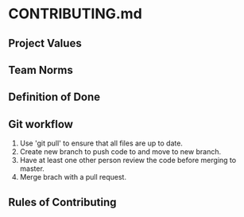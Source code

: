 # CONTRIBUTING.md

## Project Values

## Team Norms

## Definition of Done

## Git workflow
1. Use 'git pull' to ensure that all files are up to date.
2. Create new branch to push code to and move to new branch.
3. Have at least one other person review the code before merging to master.
4. Merge brach with a pull request.

## Rules of Contributing

